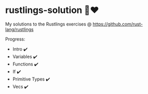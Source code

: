 <div class="oranda-hide">

# rustlings-solution 🦀❤️
My solutions to the Rustlings exercises @ https://github.com/rust-lang/rustlings

Progress:
- Intro ✔️
- Variables ✔️
- Functions ✔️
- If ✔️
- Primitive Types ✔️
- Vecs ✔️
</div>

